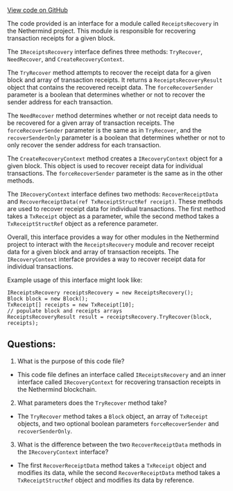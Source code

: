 [View code on GitHub](https://github.com/NethermindEth/nethermind/src/Nethermind/Nethermind.Blockchain/Receipts/IReceiptsRecovery.cs)

The code provided is an interface for a module called `ReceiptsRecovery` in the Nethermind project. This module is responsible for recovering transaction receipts for a given block. 

The `IReceiptsRecovery` interface defines three methods: `TryRecover`, `NeedRecover`, and `CreateRecoveryContext`. 

The `TryRecover` method attempts to recover the receipt data for a given block and array of transaction receipts. It returns a `ReceiptsRecoveryResult` object that contains the recovered receipt data. The `forceRecoverSender` parameter is a boolean that determines whether or not to recover the sender address for each transaction. 

The `NeedRecover` method determines whether or not receipt data needs to be recovered for a given array of transaction receipts. The `forceRecoverSender` parameter is the same as in `TryRecover`, and the `recoverSenderOnly` parameter is a boolean that determines whether or not to only recover the sender address for each transaction. 

The `CreateRecoveryContext` method creates a `IRecoveryContext` object for a given block. This object is used to recover receipt data for individual transactions. The `forceRecoverSender` parameter is the same as in the other methods. 

The `IRecoveryContext` interface defines two methods: `RecoverReceiptData` and `RecoverReceiptData(ref TxReceiptStructRef receipt)`. These methods are used to recover receipt data for individual transactions. The first method takes a `TxReceipt` object as a parameter, while the second method takes a `TxReceiptStructRef` object as a reference parameter. 

Overall, this interface provides a way for other modules in the Nethermind project to interact with the `ReceiptsRecovery` module and recover receipt data for a given block and array of transaction receipts. The `IRecoveryContext` interface provides a way to recover receipt data for individual transactions. 

Example usage of this interface might look like:

```
IReceiptsRecovery receiptsRecovery = new ReceiptsRecovery();
Block block = new Block();
TxReceipt[] receipts = new TxReceipt[10];
// populate block and receipts arrays
ReceiptsRecoveryResult result = receiptsRecovery.TryRecover(block, receipts);
```
## Questions: 
 1. What is the purpose of this code file?
- This code file defines an interface called `IReceiptsRecovery` and an inner interface called `IRecoveryContext` for recovering transaction receipts in the Nethermind blockchain.

2. What parameters does the `TryRecover` method take?
- The `TryRecover` method takes a `Block` object, an array of `TxReceipt` objects, and two optional boolean parameters `forceRecoverSender` and `recoverSenderOnly`.

3. What is the difference between the two `RecoverReceiptData` methods in the `IRecoveryContext` interface?
- The first `RecoverReceiptData` method takes a `TxReceipt` object and modifies its data, while the second `RecoverReceiptData` method takes a `TxReceiptStructRef` object and modifies its data by reference.